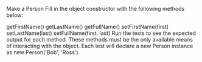 Make a Person
Fill in the object constructor with the following methods below:

getFirstName()
getLastName()
getFullName()
setFirstName(first)
setLastName(last)
setFullName(first, last)
Run the tests to see the expected output for each method. These methods must be the only available means of interacting with the object. Each test will declare a new Person instance as new Person('Bob', 'Ross').


